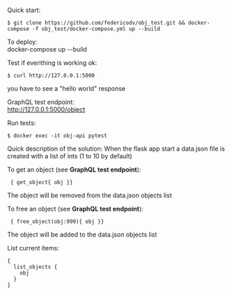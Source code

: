 Quick start:
```
$ git clone https://github.com/federicodv/obj_test.git && docker-compose -f obj_test/docker-compose.yml up --build
```

To deploy:  
docker-compose up --build  

Test if everithing is working ok:  
```shell
$ curl http://127.0.0.1:5000  
```
you have to see a "hello world" response  

GraphQL test endpoint:  
http://127.0.0.1:5000/object


Run tests:
```shell
$ docker exec -it obj-api pytest 
```

Quick description of the solution:
When the flask app start  a data.json file is created with a list of ints (1 to 10 by default)

To get an object (see **GraphQL test endpoint**):
```
 { get_object{ obj }}
```
The object will be removed from the data.json objects list

To free an object (see **GraphQL test endpoint**):
```
 { free_object(obj:999){ obj }}
```
The object will be added to the data.json objects list

List current items:
```
{
  list_objects {
    obj
  }
}
```

